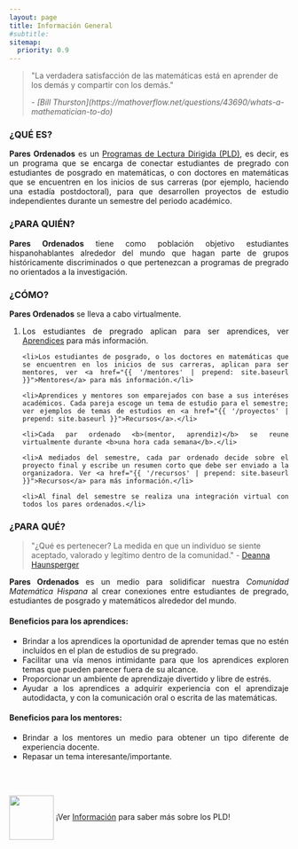 ```yaml
---
layout: page
title: Información General
#subtitle:
sitemap:
  priority: 0.9
---	
```

<blockquote cite="https://mathoverflow.net/questions/43690/whats-a-mathematician-to-do">
    <p>
        "La verdadera satisfacción de las matemáticas está en aprender de los demás y compartir con los demás."
    </p>
    <footer>- <cite>[Bill Thurston](https://mathoverflow.net/questions/43690/whats-a-mathematician-to-do)</cite>
	</footer>
</blockquote>

### ¿QUÉ ES?
<div style="text-align: justify">
<p>
<strong>Pares Ordenados</strong> es un <a href="{{ '/info' | prepend: site.baseurl }}">Programas de Lectura Dirigida (PLD)</a>, es decir, es un programa que se encarga de conectar estudiantes de pregrado con estudiantes de posgrado en matemáticas, o con doctores en matemáticas que se encuentren en los inicios de sus carreras (por ejemplo, haciendo una estadía postdoctoral), para que desarrollen proyectos de estudio independientes durante un semestre del periodo académico.
</p>
</div>

### ¿PARA QUIÉN?
<div style="text-align: justify">
<p>
<strong>Pares Ordenados</strong> tiene como población objetivo estudiantes hispanohablantes alrededor del mundo que hagan parte de grupos históricamente discriminados o que pertenezcan a programas de pregrado no orientados a la investigación.
</p>
</div>

### ¿CÓMO?
<div style="text-align: justify">
<p><strong>Pares Ordenados</strong> se lleva a cabo virtualmente.</p>
<ol>
	<li>Los estudiantes de pregrado aplican para ser aprendices, ver <a href="{{ '/aprendices' | prepend: site.baseurl }}">Aprendices</a> para más información.</li>

	<li>Los estudiantes de posgrado, o los doctores en matemáticas que se encuentren en los inicios de sus carreras, aplican para ser mentores, ver <a href="{{ '/mentores' | prepend: site.baseurl }}">Mentores</a> para más información.</li>

	<li>Aprendices y mentores son emparejados con base a sus interéses académicos. Cada pareja escoge un tema de estudio para el semestre; ver ejemplos de temas de estudios en <a href="{{ '/proyectos' | prepend: site.baseurl }}">Recursos</a>.</li>

	<li>Cada par ordenado <b>(mentor, aprendiz)</b> se reune virtualmente durante <b>una hora cada semana</b>.</li>

	<li>A mediados del semestre, cada par ordenado decide sobre el proyecto final y escribe un resumen corto que debe ser enviado a la organizadora. Ver <a href="{{ '/recursos' | prepend: site.baseurl }}">Recursos</a> para más información.</li>

	<li>Al final del semestre se realiza una integración virtual con todos los pares ordenados.</li>
</ol>
</div>

### ¿PARA QUÉ?
> "¿Qué es pertenecer? La medida en que un individuo se siente aceptado, valorado y legítimo dentro de la comunidad." - [Deanna Haunsperger](https://www.youtube.com/watch?v=jwAE3iHi4vM)

<div style="text-align: justify">
<p>
<strong>Pares Ordenados</strong> es un medio para solidificar nuestra <em>Comunidad Matemática Hispana</em> al crear conexiones entre estudiantes de pregrado, estudiantes de posgrado y matemáticos alrededor del mundo.
<!--s una gran oportunidad para aquellos estudiantes interesados en seguir una educación superior en matemáticas y campos relacionados más allá del nivel de pregrado. Por otra parte, e-->
</p>
</div>

#### Beneficios para los aprendices: 
<div style="text-align: justify">
<ul>
	<li>Brindar a los aprendices la oportunidad de aprender temas que no estén incluídos en el plan de estudios de su pregrado.</li>
	<li>Facilitar una vía menos intimidante para que los aprendices exploren temas que pueden parecer fuera de su alcance.</li>
	<li>Proporcionar un ambiente de aprendizaje divertido y libre de estrés.</li>
	<li>Ayudar a los aprendices a adquirir experiencia con el aprendizaje autodidacta, y con la comunicación oral o escrita de las matemáticas.</li>
</ul>
</div>

#### Beneficios para los mentores:
<div style="text-align: justify">
<ul>
	<li>Brindar a los mentores un medio para obtener un tipo diferente de experiencia docente.</li>
	<li>Repasar un tema interesante/importante.</li>
</ul>
</div>

<br>
<br>
<div class = "content-dir-item">
    <p><img src="{{ '/assets/img/icons8-abscissa-100.png' | prepend: site.baseurl }}" width="80" height="80" style="vertical-align:middle"> ¡Ver <a href="{{ '/info' | prepend: site.baseurl }}">Información</a> para saber más sobre los PLD!</p>
</div>